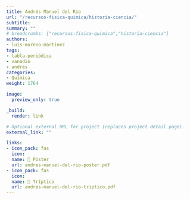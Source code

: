 ```yaml
---
title: Andrés Manuel del Río
url: "/recursos-fisica-quimica/historia-ciencia/"
subtitle:
summary: ""
# breadcrumbs: ["recursos-fisica-quimica","historia-ciencia"]
authors:
- luis-moreno-martinez
tags:
- tabla-periódica
- vanadio
- andrés
categories:
- Química
weight: 1764

image:
  preview_only: true

_build:
  render: link

# Optional external URL for project (replaces project detail page).
external_link: ""

links:
- icon_pack: fas
  icon:
  name: 📜 Póster
  url: andres-manuel-del-rio-poster.pdf
- icon_pack: fas
  icon:
  name: 📖 Tríptico
  url: andres-manuel-del-rio-triptico.pdf
---
```


